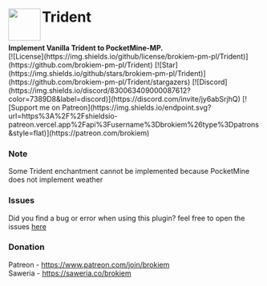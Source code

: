 <h1>Trident<img src="https://github.com/brokiem-pm-pl/Trident/blob/master/assets/trident.png" height="64" width="64" align="left" alt=""></h1><br>
<b>Implement Vanilla Trident to PocketMine-MP.</b><br>
[![License](https://img.shields.io/github/license/brokiem-pm-pl/Trident)](https://github.com/brokiem-pm-pl/Trident)
[![Star](https://img.shields.io/github/stars/brokiem-pm-pl/Trident)](https://github.com/brokiem-pm-pl/Trident/stargazers)
[![Discord](https://img.shields.io/discord/830063409000087612?color=7389D8&label=discord)](https://discord.com/invite/jy6abSrjhQ)
[![Support me on Patreon](https://img.shields.io/endpoint.svg?url=https%3A%2F%2Fshieldsio-patreon.vercel.app%2Fapi%3Fusername%3Dbrokiem%26type%3Dpatrons&style=flat)](https://patreon.com/brokiem)

### Note
Some Trident enchantment cannot be implemented because PocketMine does not implement weather

### Issues
Did you find a bug or error when using this plugin? feel free to open the
issues [here](https://github.com/brokiem-pm-pl/Trident/issues/new)

### Donation
Patreon - https://www.patreon.com/join/brokiem <br>
Saweria - https://saweria.co/brokiem